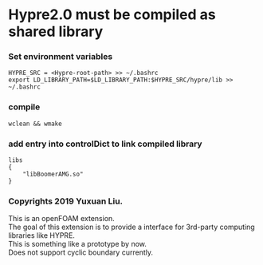 # Hypre2.0 must be compiled as shared library  

### Set environment variables  
	HYPRE_SRC = <Hypre-root-path> >> ~/.bashrc  
	export LD_LIBRARY_PATH=$LD_LIBRARY_PATH:$HYPRE_SRC/hypre/lib >> ~/.bashrc

### compile  
	wclean && wmake

### add entry into controlDict to link compiled library  
	libs  
	{  
		"libBoomerAMG.so"	  
	}  

###
### Copyrights 2019 Yuxuan Liu.  
This is an openFOAM extension.  
The goal of this extension is to provide a interface for 3rd-party computing libraries 
like HYPRE.  
This is something like a prototype by now.  
Does not support cyclic boundary currently.  

